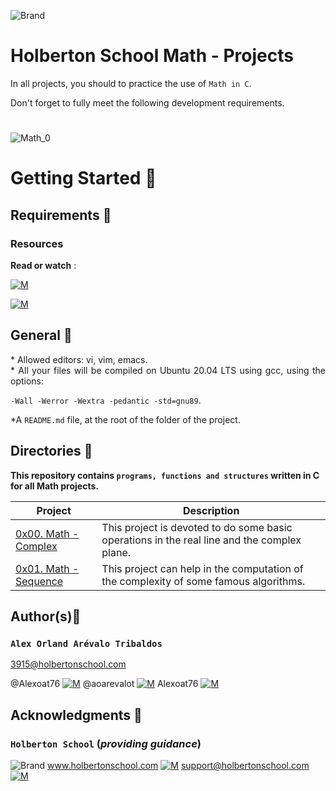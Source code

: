 ![Brand](https://assets.website-files.com/6105315644a26f77912a1ada/610540e8b4cd6969794fe673_Holberton_School_logo-04-04.svg)

# Holberton School Math - Projects
<div style="text-align: justify">
	
In all projects, you should to practice the use of `Math in C`. </div>

<div style="text-align: justify">
Don't forget to fully meet the following development requirements. </div>

#
![Math_0](https://www.swinburne.edu.au/content/dam/media/study-areas/applied-mathematics-formulas-computer-iStock-636332456.jpg/_jcr_content/renditions/cq5dam.web.1280.720.jpeg)

# Getting Started :running:

## Requirements :page_with_curl:

### Resources

**Read or watch** :

[![M](https://upload.wikimedia.org/wikipedia/commons/thumb/2/2f/Google_2015_logo.svg/80px-Google_2015_logo.svg.png)](https://www.google.com/)

[![M](https://upload.wikimedia.org/wikipedia/commons/thumb/e/e1/Logo_of_YouTube_%282015-2017%29.svg/70px-Logo_of_YouTube_%282015-2017%29.svg.png)](https://www.youtube.com/results?search_query=math+in+C+language)


## General :page_with_curl:
<div style="text-align: justify">
* Allowed editors: vi, vim, emacs. </div>
<div style="text-align: justify">
* All your files will be compiled on Ubuntu 20.04 LTS using gcc, using the options: 
	
`-Wall -Werror -Wextra -pedantic -std=gnu89`. </div>
<div style="text-align: justify">

	
*A `README.md` file, at the root of the folder of the project.</div>


## Directories :file_folder:

**This repository contains `programs, functions and structures` written in C for all Math projects.**


| Project                    | Description                                                                      	     |
| -------------------------- | ----------------------------------------------------------------------------------------------|
| [0x00. Math - Complex](https://github.com/Alexoat76/holbertonschool-math/tree/main/0x00-math_complex)     | This project is devoted to do some basic operations in the real line and the complex plane.   |	                                                  |			       |											       |
| [0x01. Math - Sequence](https://github.com/Alexoat76/holbertonschool-math/tree/main/0x01-math_sequence)   | This project can help in the computation of the complexity of some famous algorithms.         |
	
	


## Author(s):blue_book:

### **`Alex Orland Arévalo Tribaldos`**

<3915@holbertonschool.com>

@Alexoat76 [![M](https://upload.wikimedia.org/wikipedia/commons/thumb/9/91/Octicons-mark-github.svg/25px-Octicons-mark-github.svg.png)](https://github.com/Alexoat76)
@aoarevalot [![M](https://upload.wikimedia.org/wikipedia/fr/thumb/c/c8/Twitter_Bird.svg/25px-Twitter_Bird.svg.png)](https://twitter.com/aoarevalot)
Alexoat76 [![M](https://upload.wikimedia.org/wikipedia/commons/thumb/c/ca/LinkedIn_logo_initials.png/25px-LinkedIn_logo_initials.png)](https://www.linkedin.com/in/Alexoat76/)


## Acknowledgments :mega: 

### **`Holberton School`** (*providing guidance*)
	
![Brand](https://avatars.githubusercontent.com/u/13408012?s=50&v=4)
www.holbertonschool.com [![M](https://upload.wikimedia.org/wikipedia/commons/thumb/6/65/Crystal_Clear_app_Internet_Connection_Tools.svg/30px-Crystal_Clear_app_Internet_Connection_Tools.svg.png)](https://www.holbertonschool.com/)
	support@holbertonschool.com [![M](https://upload.wikimedia.org/wikipedia/commons/thumb/4/4e/Mail_%28iOS%29.svg/25px-Mail_%28iOS%29.svg.png)](https://github.com/holbertonschool#:~:text=support%40holbertonschool.com)
